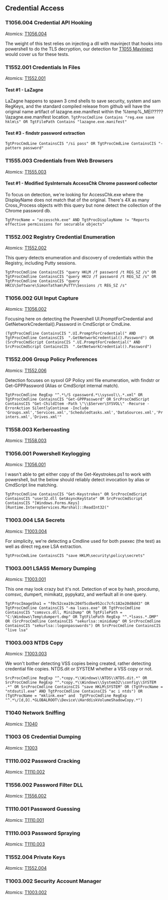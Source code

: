 ## Credential Access


### T1056.004 Credential API Hooking
Atomics: [T1056.004](https://github.com/redcanaryco/atomic-red-team/blob/master/atomics/T1056.004/T1056.004.md)

The weight of this test relies on injecting a dll with mavinject that hooks into powershell to do the TLS decryption, our detection for [T1055 Mavinject](https://github.com/keyboardcrunch/SentinelOne-ATTACK-Queries/blob/9da3392c991c2badcb88a715e791a55654c1c567/Tactics/DefenseEvasion.md#t1055-process-injection) would cover us for these tests.

### T1552.001 Credentials In Files
Atomics: [T1552.001](https://github.com/redcanaryco/atomic-red-team/blob/master/atomics/T1552.001/T1552.001.md)

#### Test #1 - LaZagne
LaZagne happens to spawn 3 cmd shells to save security, system and sam RegKeys, and the standard compiled release from github will have the original name artifact of lazagne.exe.manifest within the %temp%\_MEI?????\lazagne.exe.manifest location.
`
TgtProcCmdline Contains "reg.exe save hklm\s" OR TgtFilePath Contains "lazagne.exe.manifest"
`

#### Test #3 - findstr password extraction
`
TgtProcCmdLine ContainsCIS "/si pass" OR TgtProcCmdLine ContainsCIS "-pattern password"
`

### T1555.003 Credentials from Web Browsers
Atomics: [T1555.003](https://github.com/redcanaryco/atomic-red-team/blob/master/atomics/T1555.003/T1555.003.md)

#### Test #1 - Modified SysInternals AccessChk Chrome password collector

To focus on detection, we're looking for AccessChk.exe where the DisplayName does not match that of the original. There's 4X as many Cross_Process objects with this query but none detect the collection of the Chrome password db.

`
TgtProcName = "accesschk.exe" AND TgtProcDisplayName != "Reports effective permissions for securable objects"
`

### T1552.002 Registry Credential Enumeration
Atomics: [T1552.002](https://github.com/redcanaryco/atomic-red-team/blob/master/atomics/T1552.002/T1552.002.md)

This query detects enumeration and discovery of credentials within the Registry, including Putty sessions.

`
TgtProcCmdline ContainsCIS "query HKLM /f password /t REG_SZ /s" OR TgtProcCmdline ContainsCIS "query HKCU /f password /t REG_SZ /s" OR TgtProcCmdline ContainsCIS "query HKCU\Software\SimonTatham\PuTTY\Sessions /t REG_SZ /s"
`

### T1056.002 GUI Input Capture
Atomics: [T1056.002](https://github.com/redcanaryco/atomic-red-team/blob/master/atomics/T1056.002/T1056.002.md)

Focusing here on detecting the Powershell UI.PromptForCredential and GetNetworkCredential().Password in CmdScript or CmdLine.

`
(TgtProcCmdline ContainsCIS ".UI.PromptForCredential(" AND TgtProcCmdline ContainsCIS  ".GetNetworkCredential().Password") OR (SrcProcCmdScript ContainsCIS ".UI.PromptForCredential(" AND SrcProcCmdScript ContainsCIS  ".GetNetworkCredential().Password")
`

### T1552.006 Group Policy Preferences
Atomics: [T1552.006](https://github.com/redcanaryco/atomic-red-team/blob/master/atomics/T1552.006/T1552.006.md)

Detection focuses on sysvol GP Policy xml file enumeration, with findstr or Get-GPPPassword (Alias or CmdScript internal match).

`
TgtProcCmdline RegExp "^.*\/S cpassword.*\\sysvol\\.*.xml" OR TgtProcCmdline ContainsCIS "Get-GPPPassword" OR SrcProcCmdScript ContainsCIS "Get-ChildItem -Path \"\\$Server\SYSVOL\" -Recurse -ErrorAction SilentlyContinue -Include 'Groups.xml','Services.xml','Scheduledtasks.xml','DataSources.xml','Printers.xml','Drives.xml'"
`

### T1558.003 Kerberoasting
Atomics: [T1558.003](https://github.com/redcanaryco/atomic-red-team/blob/master/atomics/T1558.003/T1558.003.md)


### T1056.001 Powershell Keylogging
Atomics: [T1056.001](https://github.com/redcanaryco/atomic-red-team/blob/master/atomics/T1056.001/T1056.001.md)

I wasn't able to get either copy of the Get-Keystrokes.ps1 to work with powershell, but the below should reliably detect invocation by alias or CmdScript line matching.

`
TgtProcCmdline ContainsCIS "Get-Keystrokes" OR SrcProcCmdScript ContainsCIS "user32.dll GetAsyncKeyState" OR SrcProcCmdScript ContainsCIS "[Windows.Forms.Keys][Runtime.InteropServices.Marshal]::ReadInt32("
`

### T1003.004 LSA Secrets
Atomics: [T1003.004](https://github.com/redcanaryco/atomic-red-team/blob/master/atomics/T1003.004/T1003.004.md)

For simplicity, we're detecting a Cmdline used for both psexec (the test) as well as direct reg.exe LSA extraction.

`
TgtProcCmdLine ContainsCIS "save HKLM\security\policy\secrets"
`

### T1003.001 LSASS Memory Dumping
Atomics: [T1003.001](https://github.com/redcanaryco/atomic-red-team/blob/master/atomics/T1003.001/T1003.001.md)

This one may look crazy but it's not. Detection of wce by hash, procdump, comsvc, dumpert, mimikatz, pypykatz, and werfault all in one query. 

`
TgtProcImageSha1 = "f0c52cea19c204f5cdbe952cc7cfc182e20d8d43" OR TgtProcCmdline ContainsCIS "-ma lsass.exe" OR TgtProcCmdline ContainsCIS "comsvcs.dll, MiniDump" OR TgtFilePath = "C:\Windows\Temp\dumpert.dmp" OR TgtFilePath RegExp "^.*lsass.*.DMP" OR (SrcProcCmdline ContainsCIS "sekurlsa::minidump" OR SrcProcCmdline ContainsCIS "sekurlsa::logonpasswords") OR SrcProcCmdline ContainsCIS "live lsa"
`

### T1003.003 NTDS Copy
Atomics: [T1003.003](https://github.com/redcanaryco/atomic-red-team/blob/master/atomics/T1003.003/T1003.003.md)

We won't bother detecting VSS copies being created, rather detecting credential file copies. NTDS.dit or SYSTEM whether a VSS copy or not.

`
SrcProcCmdline RegExp "^.*copy.*\\Windows\\NTDS\\NTDS.dit.*" OR SrcProcCmdline RegExp "^.*copy.*\\Windows\\System32\\config\\SYSTEM .*" OR SrcProcCmdline ContainsCIS "save HKLM\SYSTEM" OR (TgtProcName = "ntdsutil.exe" AND TgtProcCmdline ContainsCIS "ac i ntds") OR (TgtProcName = "mklink.exe" and  TgtProcCmdline RegExp "^.*\/[d,D].*GLOBALROOT\\Device\\HarddiskVolumeShadowCopy.*")
`

### T1040 Network Sniffing
Atomics: [T1040](https://github.com/redcanaryco/atomic-red-team/blob/master/atomics/T1040/T1040.md)


### T1003 OS Credential Dumping
Atomics: [T1003](https://github.com/redcanaryco/atomic-red-team/blob/master/atomics/T1003/T1003.md)


### T1110.002 Password Cracking
Atomics: [T1110.002](https://github.com/redcanaryco/atomic-red-team/blob/master/atomics/T1110.002/T1110.002.md)


### T1556.002 Password Filter DLL
Atomics: [T1556.002](https://github.com/redcanaryco/atomic-red-team/blob/master/atomics/T1556.002/T1556.002.md)


### T1110.001 Password Guessing
Atomics: [T1110.001](https://github.com/redcanaryco/atomic-red-team/blob/master/atomics/T1110.001/T1110.001.md)


### T1110.003 Password Spraying
Atomics: [T1110.003](https://github.com/redcanaryco/atomic-red-team/blob/master/atomics/T1110.003/T1110.003.md)


### T1552.004 Private Keys
Atomics: [T1552.004](https://github.com/redcanaryco/atomic-red-team/blob/master/atomics/T1552.004/T1552.004.md)


### T1003.002 Security Account Manager
Atomics: [T1003.002](https://github.com/redcanaryco/atomic-red-team/blob/master/atomics/T1003.002/T1003.002.md)


